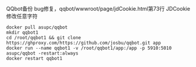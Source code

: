 QQbot备份  bug修复，qqbot/wwwroot/page/jdCookie.html第73行 JDCookie修改任意字符
```
docker pull asupc/qqbot
mkdir qqbot1
cd /root/qqbot1 && git clone https://ghproxy.com/https://github.com/josbu/qqbot.git app
docker run --name qqbot1 -v /root/qqbot1/app:/app -p 5910:5010 asupc/qqbot -restart:always  
docker restart qqbot1
```

